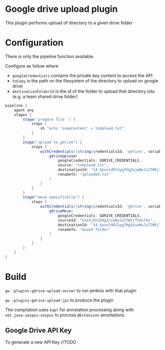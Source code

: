 # Google drive upload plugin

This plugin performs upload of directory to a given drive folder

# Configuration

There is only the pipeline function available.

Configure as follow where 

* `googleCredentials` contains the private key content to access the API
* `toCopy` is the path on the filesystem of the directory to upload on google drive
* `destinationFolderId` is the id of the folder to upload that directory into (e.g. a team shared drive folder)


```groovy
pipeline {
    agent any
    stages {
        stage('prepare file ') {
            steps {
                sh "echo 'someContent' > toUpload.txt"
            }
        }
        stage("upload to gdrive") {
            steps {
                withCredentials([string(credentialsId: 'gdrive', variable: 'GDRIVE_CREDENTIALS')]) {
                    gdriveUpload(
                        googleCredentials: GDRIVE_CREDENTIALS,
                        source: "toUpload.txt",
                        destinationId: "14_Xpzuld0lGyg7HgZojwNsJsITW5jTh9",
                        renameTo: "uploaded.txt"
                    )
                }
            }
        }
        stage("move specificFile") {
            steps {
                withCredentials([string(credentialsId: 'gdrive', variable: 'GDRIVE_CREDENTIALS')]) {
                    gdriveMove(
                        googleCredentials: GDRIVE_CREDENTIALS,
                        sourceId: "k543jkh32HgZojwNsJsITW5jThdsfds",
                        destinationId: "14_Xpzuld0lGyg7HgZojwNsJsITW5jTh9",
                        renameTo: "moved folder"
                    )
                }
            }
        }
    }
}
```


# Build

`gw :plugins:gdrive-upload:server` to run jenkins with that plugin

`gw :plugins:gdrive-upload:jpi` to produce the plugin

The compilation uses `kapt` for annotation processing along with `net.java.sezpoz:sezpoz` to process `@Extension` annotations


## Google Drive API Key

To generate a new API Key
//TODO